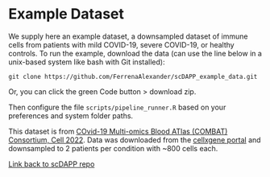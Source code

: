 # Example Dataset

We supply here an example dataset, a downsampled dataset of immune cells from patients with mild COVID-19, severe COVID-19, or healthy controls. To run the example, download the data (can use the line below in a unix-based system like bash with Git installed):

```
git clone https://github.com/FerrenaAlexander/scDAPP_example_data.git
```
Or, you can click the green Code button > download zip.

Then configure the file `scripts/pipeline_runner.R` based on your preferences and system folder paths.



This dataset is from [COvid-19 Multi-omics Blood ATlas (COMBAT) Consortium, Cell 2022](https://www.cell.com/cell/fulltext/S0092-8674(22)00070-8). Data was downloaded from the [cellxgene portal](https://cellxgene.cziscience.com/collections/8f126edf-5405-4731-8374-b5ce11f53e82) and downsampled to 2 patients per condition with ~800 cells each.



[Link back to scDAPP repo](https://github.com/bioinfoDZ/scDAPP)
